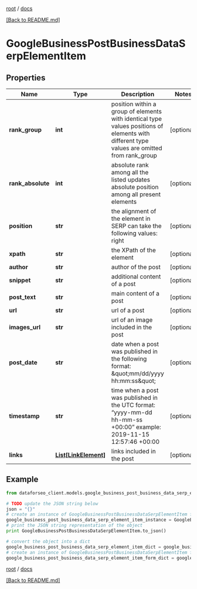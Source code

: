 [root](./../ "root") / [docs](./ "docs")

[[Back to README.md]](./../README.md "[Back to README.md]")

# GoogleBusinessPostBusinessDataSerpElementItem

## Properties

Name | Type | Description | Notes
------------ | ------------- | ------------- | -------------
**rank_group** | **int** | position within a group of elements with identical type values positions of elements with different type values are omitted from rank_group | [optional]
**rank_absolute** | **int** | absolute rank among all the listed updates absolute position among all present elements | [optional]
**position** | **str** | the alignment of the element in SERP can take the following values: right | [optional]
**xpath** | **str** | the XPath of the element | [optional]
**author** | **str** | author of the post | [optional]
**snippet** | **str** | additional content of a post | [optional]
**post_text** | **str** | main content of a post | [optional]
**url** | **str** | url of a post | [optional]
**images_url** | **str** | url of an image included in the post | [optional]
**post_date** | **str** | date when a post was published in the following format: \&quot;mm/dd/yyyy hh:mm:ss\&quot; | [optional]
**timestamp** | **str** | time when a post was published in the UTC format: “yyyy-mm-dd hh-mm-ss +00:00” example: 2019-11-15 12:57:46 +00:00 | [optional]
**links** | [**List[LinkElement]**](LinkElement.md) | links included in the post | [optional]

## Example

```python
from dataforseo_client.models.google_business_post_business_data_serp_element_item import GoogleBusinessPostBusinessDataSerpElementItem

# TODO update the JSON string below
json = "{}"
# create an instance of GoogleBusinessPostBusinessDataSerpElementItem from a JSON string
google_business_post_business_data_serp_element_item_instance = GoogleBusinessPostBusinessDataSerpElementItem.from_json(json)
# print the JSON string representation of the object
print GoogleBusinessPostBusinessDataSerpElementItem.to_json()

# convert the object into a dict
google_business_post_business_data_serp_element_item_dict = google_business_post_business_data_serp_element_item_instance.to_dict()
# create an instance of GoogleBusinessPostBusinessDataSerpElementItem from a dict
google_business_post_business_data_serp_element_item_form_dict = google_business_post_business_data_serp_element_item.from_dict(google_business_post_business_data_serp_element_item_dict)
```

  

[root](./../ "root") / [docs](./ "docs")

[[Back to README.md]](./../README.md "[Back to README.md]")
